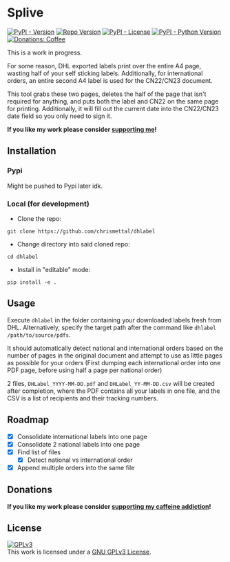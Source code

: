# Splive <!-- omit in toc -->

[![PyPI - Version](https://img.shields.io/pypi/v/dhlabel?style=flat-square)](https://pypi.org/project/dhlabel/)
[![Repo Version](https://img.shields.io/github/v/tag/chrismettal/dhlabel?label=RepoVersion&style=flat-square)](https://github.com/Chrismettal/DHLabel)
[![PyPI - License](https://img.shields.io/pypi/l/dhlabel?style=flat-square)](https://pypi.org/project/dhlabel/)
[![PyPI - Python Version](https://img.shields.io/pypi/pyversions/dhlabel?style=flat-square)](https://pypi.org/project/dhlabel/)
[![Donations: Coffee](https://img.shields.io/badge/donations-Coffee-brown?style=flat-square)](https://github.com/Chrismettal#donations)

This is a work in progress.

For some reason, DHL exported labels print over the entire A4 page, wasting half of your self sticking labels. Additionally, for international orders, an entire second A4 label is used for the CN22/CN23 document.

This tool grabs these two pages, deletes the half of the page that isn't required for anything, and puts both the label and CN22 on the same page for printing. Additionally, it will fill out the current date into the CN22/CN23 date field so you only need to sign it.

**If you like my work please consider [supporting me](https://github.com/Chrismettal#donations)!**

## Installation

### Pypi

Might be pushed to Pypi later idk.

### Local (for development)

- Clone the repo:

`git clone https://github.com/chrismettal/dhlabel`

- Change directory into said cloned repo:

`cd dhlabel`

- Install in "editable" mode:

`pip install -e .`

## Usage

Execute `dhlabel` in the folder containing your downloaded labels fresh from DHL. Alternatively, specify the target path after the command like `dhlabel /path/to/source/pdfs`.

It should automatically detect national and international orders based on the number of pages in the original document and attempt to use as little pages as possible for your orders (First dumping each international order into one PDF page, before using half a page per national order)

2 files, `DHLabel_YYYY-MM-DD.pdf` and `DHLabel_YY-MM-DD.csv` will be created after completion, where the PDF contains all your labels in one file, and the CSV is a list of recipients and their tracking numbers.


## Roadmap

- [x] Consolidate international labels into one page
- [x] Consolidate 2 national labels into one page
- [x] Find list of files
  - [x] Detect national vs international order
- [x] Append multiple orders into the same file

## Donations

**If you like my work please consider [supporting my caffeine addiction](https://gitlab.com/Chrismettal#donations)!**

## License

 <a rel="GPLlicense" href="https://www.gnu.org/licenses/gpl-3.0.html"><img alt="GPLv3" style="border-width:0" src="https://www.gnu.org/graphics/gplv3-or-later.png" /></a><br />This work is licensed under a <a rel="GPLlicense" href="https://www.gnu.org/licenses/gpl-3.0.html">GNU GPLv3 License</a>.
